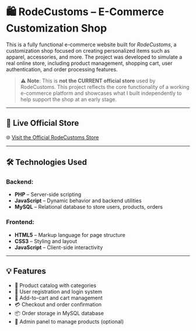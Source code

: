 # 🛍️ RodeCustoms – E-Commerce Customization Shop 

This is a fully functional e-commerce website built for _RodeCustoms_, a customization shop focused on creating personalized items such as apparel, accessories, and more. The project was developed to simulate a real online store, including product management, shopping cart, user authentication, and order processing features.

> ⚠️ **Note**: This is **not the CURRENT official store** used by RodeCustoms. This project reflects the core functionality of a working e-commerce platform and showcases what I built independently to help support the shop at an early stage.

---

## 🚀 Live Official Store

🌐 [Visit the Official RodeCustoms Store](https://rodecustoms.com/)

---

## 🛠️ Technologies Used

### Backend:
- **PHP** – Server-side scripting
- **JavaScript** – Dynamic behavior and backend utilities
- **MySQL** – Relational database to store users, products, orders

### Frontend:
- **HTML5** – Markup language for page structure
- **CSS3** – Styling and layout
- **JavaScript** – Client-side interactivity

---

## 💡 Features

- 🛒 Product catalog with categories
- 👤 User registration and login system
- 🧺 Add-to-cart and cart management
- 💳 Checkout and order confirmation
- 📦 Order storage in MySQL database
- 📁 Admin panel to manage products (optional)


